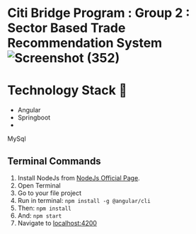 # Citi Bridge Program : Group 2 : Sector Based Trade Recommendation System![Screenshot (352)](https://user-images.githubusercontent.com/60769966/130501810-c3e6a221-fd77-4c9e-aad9-327ebcbf0038.png)


# Technology Stack 🏁
 * Angular
 * Springboot
 * 
MySql

## Terminal Commands

1. Install NodeJs from [NodeJs Official Page](https://nodejs.org/en).
2. Open Terminal
3. Go to your file project
4. Run in terminal: ```npm install -g @angular/cli```
5. Then: ```npm install```
6. And: ```npm start```
7. Navigate to [localhost:4200](localhost:4200)
